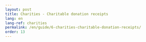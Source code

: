 ```yaml
---
layout: post
title: Charities - Charitable donation receipts
lang: en
lang-ref: charities
permalink: /en/guide/6-charities-charitable-donation-receipts/
order: 13
---
```

